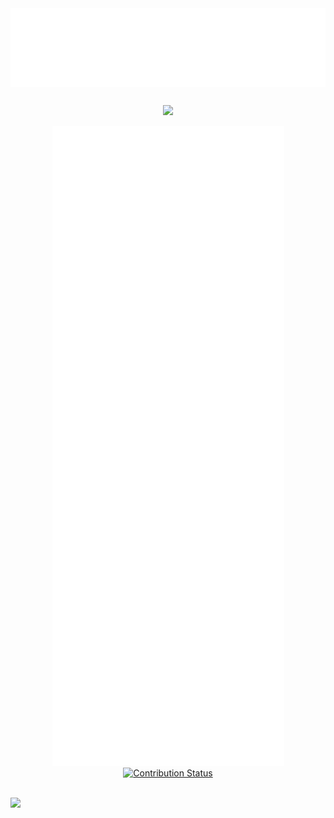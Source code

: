 <div align="center">
   <a href="#" alt="anchor" >
      <img style="margin-bottom:12px" src="hello2.svg" alt="gretting image"/>
   </a>
   <p align="center">
      <a href="#" alt="anchor"><img height="20" src="https://komarev.com/ghpvc/?username=Junyi-99&style=flat-square&color=blue&label=PROFILE+VIEWS"></img></a>
   </p>
   <div align="center">
      <a href="#" alt="anchor"><img src="metrics.plugin.achievements.svg" alt="Achievements" /></a>
   </div>
   <div align="center">
<!--       <img src="https://github-readme-stats.vercel.app/api?username=Junyi-99&rank_icon=percentile&show=prs_merged_percentage" alt="Status" /> -->
      <a href="#" alt="anchor"><img src="https://github-contribution-stats.vercel.app/api/?username=Junyi-99" alt="Contribution Status"/></a>
   </div>
</div>

<br/>

![](https://hit.yhype.me/github/profile?user_id=14367694)
